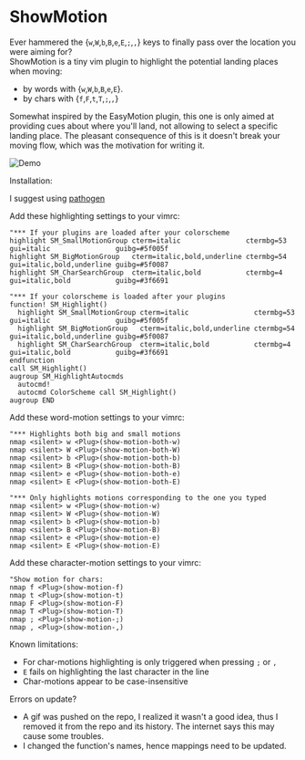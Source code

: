 ShowMotion
==========

Ever hammered the {`w`,`W`,`b`,`B`,`e`,`E`,`;`,`,`} keys to finally pass over the location you were aiming for?  
ShowMotion is a tiny vim plugin to highlight the potential landing places when moving:

* by words with {`w`,`W`,`b`,`B`,`e`,`E`}.
* by chars with {`f`,`F`,`t`,`T`,`;`,`,`}

Somewhat inspired by the EasyMotion plugin, this one is only aimed at providing cues about where you'll land, not allowing to select a specific landing place. The pleasant consequence of this is it doesn't break your moving flow, which was the motivation for writing it.

 ![Demo](https://i.imgur.com/sWUqiF3.gif)

Installation:

 I suggest using [pathogen](https://github.com/tpope/vim-pathogen)


Add these highlighting settings to your vimrc:  

    "*** If your plugins are loaded after your colorscheme
    highlight SM_SmallMotionGroup cterm=italic                ctermbg=53 gui=italic                guibg=#5f005f
    highlight SM_BigMotionGroup   cterm=italic,bold,underline ctermbg=54 gui=italic,bold,underline guibg=#5f0087
    highlight SM_CharSearchGroup  cterm=italic,bold           ctermbg=4  gui=italic,bold           guibg=#3f6691

    "*** If your colorscheme is loaded after your plugins
    function! SM_Highlight()
      highlight SM_SmallMotionGroup cterm=italic                ctermbg=53 gui=italic                guibg=#5f005f
      highlight SM_BigMotionGroup   cterm=italic,bold,underline ctermbg=54 gui=italic,bold,underline guibg=#5f0087
      highlight SM_CharSearchGroup  cterm=italic,bold           ctermbg=4  gui=italic,bold           guibg=#3f6691
    endfunction
    call SM_Highlight()
    augroup SM_HighlightAutocmds
      autocmd!
      autocmd ColorScheme call SM_Highlight()
    augroup END

Add these word-motion settings to your vimrc:  

    "*** Highlights both big and small motions
    nmap <silent> w <Plug>(show-motion-both-w)
    nmap <silent> W <Plug>(show-motion-both-W)
    nmap <silent> b <Plug>(show-motion-both-b)
    nmap <silent> B <Plug>(show-motion-both-B)
    nmap <silent> e <Plug>(show-motion-both-e)
    nmap <silent> E <Plug>(show-motion-both-E)

    "*** Only highlights motions corresponding to the one you typed
    nmap <silent> w <Plug>(show-motion-w)
    nmap <silent> W <Plug>(show-motion-W)
    nmap <silent> b <Plug>(show-motion-b)
    nmap <silent> B <Plug>(show-motion-B)
    nmap <silent> e <Plug>(show-motion-e)
    nmap <silent> E <Plug>(show-motion-E)

Add these character-motion settings to your vimrc:  

    "Show motion for chars:  
    nmap f <Plug>(show-motion-f)
    nmap t <Plug>(show-motion-t)
    nmap F <Plug>(show-motion-F)
    nmap T <Plug>(show-motion-T)
    nmap ; <Plug>(show-motion-;)
    nmap , <Plug>(show-motion-,)


Known limitations:

* For char-motions highlighting is only triggered when pressing `;` or `,`
* `E` fails on highlighting the last character in the line
* Char-motions appear to be case-insensitive


Errors on update?  
* A gif was pushed on the repo, I realized it wasn't a good idea, thus I removed it from the repo and its history. The internet says this may cause some troubles.
* I changed the function's names, hence mappings need to be updated.
